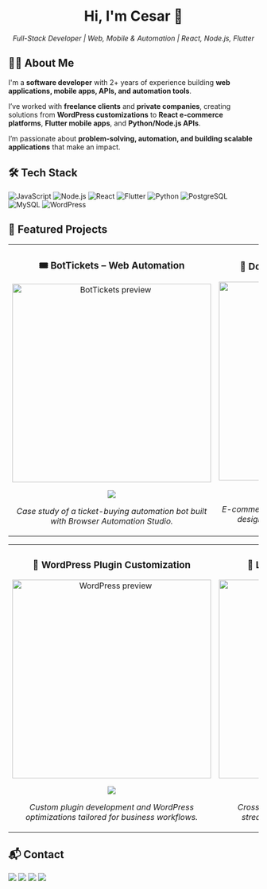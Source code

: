 <div align="center">
  <h1>Hi, I'm Cesar 👋</h1>
  <p><em>Full-Stack Developer | Web, Mobile & Automation | React, Node.js, Flutter</em></p>
</div>

## 👨‍💻 About Me  

I'm a **software developer** with 2+ years of experience building **web applications, mobile apps, APIs, and automation tools**.  

I’ve worked with **freelance clients** and **private companies**, creating solutions from **WordPress customizations** to **React e-commerce platforms**, **Flutter mobile apps**, and **Python/Node.js APIs**.  

I’m passionate about **problem-solving, automation, and building scalable applications** that make an impact.  

## 🛠️ Tech Stack  

<p>
  <img src="https://img.shields.io/badge/JavaScript-F7DF1E?style=for-the-badge&logo=javascript&logoColor=black" alt="JavaScript" />
  <img src="https://img.shields.io/badge/Node.js-339933?style=for-the-badge&logo=node.js&logoColor=white" alt="Node.js" />
  <img src="https://img.shields.io/badge/React-61DAFB?style=for-the-badge&logo=react&logoColor=black" alt="React" />
  <img src="https://img.shields.io/badge/Flutter-02569B?style=for-the-badge&logo=flutter&logoColor=white" alt="Flutter" />
  <img src="https://img.shields.io/badge/Python-3776AB?style=for-the-badge&logo=python&logoColor=white" alt="Python" />
  <img src="https://img.shields.io/badge/PostgreSQL-316192?style=for-the-badge&logo=postgresql&logoColor=white" alt="PostgreSQL" />
  <img src="https://img.shields.io/badge/MySQL-4479A1?style=for-the-badge&logo=mysql&logoColor=white" alt="MySQL" />
  <img src="https://img.shields.io/badge/WordPress-21759B?style=for-the-badge&logo=wordpress&logoColor=white" alt="WordPress" />
</p>

## 🚀 Featured Projects  

<table>
<tr>
<td width="50%">
<h3 align="center">🎟️ BotTickets – Web Automation</h3>
<div align="center">
<a href="https://github.com/Fockus26/BotTickets-CaseStudy" target="_blank">
<img src="https://via.placeholder.com/400x200.png?text=BotTickets+Preview" width="400" alt="BotTickets preview"/>
</a>
<p>
<a href="https://github.com/Fockus26/BotTickets-CaseStudy" target="_blank">
<img src="https://img.shields.io/badge/VIEW%20PROJECT-000?style=for-the-badge&logo=github&logoColor=white">
</a>
</p>
<p><em>Case study of a ticket-buying automation bot built with Browser Automation Studio.</em></p>
</div>
</td>

<td width="50%">
<h3 align="center">🛒 DonKampo – React E-commerce</h3>
<div align="center">
<a href="https://github.com/Fockus26/DonKampo-CaseStudy" target="_blank">
<img src="https://via.placeholder.com/400x200.png?text=DonKampo+Preview" width="400" alt="DonKampo preview"/>
</a>
<p>
<a href="https://github.com/Fockus26/DonKampo-CaseStudy" target="_blank">
<img src="https://img.shields.io/badge/VIEW%20PROJECT-000?style=for-the-badge&logo=github&logoColor=white">
</a>
</p>
<p><em>E-commerce platform built with React and Node.js, designed for scalability and modern UI/UX.</em></p>
</div>
</td>
</tr>
</table>

<table>
<tr>
<td width="50%">
<h3 align="center">🔌 WordPress Plugin Customization</h3>
<div align="center">
<a href="https://github.com/Fockus26/InversionesJL22-CaseStudy" target="_blank">
<img src="https://via.placeholder.com/400x200.png?text=WordPress+Preview" width="400" alt="WordPress preview"/>
</a>
<p>
<a href="https://github.com/Fockus26/InversionesJL22-CaseStudy" target="_blank">
<img src="https://img.shields.io/badge/VIEW%20PROJECT-000?style=for-the-badge&logo=github&logoColor=white">
</a>
</p>
<p><em>Custom plugin development and WordPress optimizations tailored for business workflows.</em></p>
</div>
</td>

<td width="50%">
<h3 align="center">📱 La Nación Radio – Flutter App</h3>
<div align="center">
<a href="https://github.com/Fockus26/La-Nacion-Radio-Mobile-App-CaseStudy" target="_blank">
<img src="https://via.placeholder.com/400x200.png?text=Mobile+App+Preview" width="400" alt="Flutter app preview"/>
</a>
<p>
<a href="https://github.com/Fockus26/La-Nacion-Radio-Mobile-App-CaseStudy" target="_blank">
<img src="https://img.shields.io/badge/VIEW%20PROJECT-000?style=for-the-badge&logo=github&logoColor=white">
</a>
</p>
<p><em>Cross-platform mobile app for online radio streaming, developed with Flutter & Dart.</em></p>
</div>
</td>
</tr>
</table>


## 📬 Contact  

<a href="https://mail.google.com/mail/?view=cm&to=alejandrorey2654@gmail.com"><img src="https://img.shields.io/badge/Email-D14836?style=for-the-badge&logo=gmail&logoColor=white" /></a>
<a href="https://www.linkedin.com/in/cesaraleonr"><img src="https://img.shields.io/badge/LinkedIn-0A66C2?style=for-the-badge&logo=linkedin&logoColor=white" /></a>
<a href="https://fockus26.github.io"><img src="https://img.shields.io/badge/CV-000?style=for-the-badge&logo=files&logoColor=white" /></a>
<a href="https://wa.me/584149771310"><img src="https://img.shields.io/badge/WhatsApp-25D366?style=for-the-badge&logo=whatsapp&logoColor=white" /></a>
